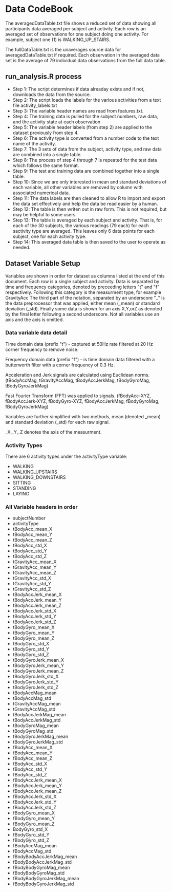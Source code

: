 # Data CodeBook
The averagedDataTable.txt file shows a reduced set of data showing all participants data averaged per subject and activity.  Each row is an averaged set of observations for one subject doing one activity.  For example, subject one (1) is WALKING_UP_STAIRS.

The fullDataTable.txt is the unaverages source data for averagedDataTable.txt if required.  Each observation in the averaged data set is the average of 79 individual data observations from the full data table.  

## run_analysis.R process
* Step 1: The script determines if data alreaday exists and if not, downloads the data from the source.
* Step 2: The script loads the labels for the various activities from a text file activity_labels.txt
* Step 3: The variable header names are read from features.txt.
* Step 4: The training data is pulled for the subject numbers, raw data, and the activity state at each observation
* Step 5: The variable header labels (from step 2) are applied to the dataset previously from step 4.
* Step 6: The activity type is converted from a number code to the text name of the activity.
* Step 7: The 3 sets of data from the subject, activity type, and raw data are combined into a single table.
* Step 8: The process of step 4 through 7 is repeated for the test data which follows the same format.
* Step 9: The test and training data are combined together into a single table.
* Step 10: Since we are only interested in mean and standard deviations of each variable, all other variables are removed by column with associated numerical data.
* Step 11: The data labels are then cleaned to allow R to import and export the data set effectively and help the data be read easier by a human.
* Step 12: The table is then writen out in raw form.  This is not required, but may be helpful to some users.
* Step 13: The table is averaged by each subject and activity. That is, for each of the 30 subjects, the various readings (79 each) for each sactivity type are averaged.  This leaves only 6 data points for each subject, one for each activity type.
* Step 14: This averaged data table is then saved to the user to operate as needed.

## Dataset Variable Setup
Variables are shown in order for dataset as columns listed at the end of this document. Each row is a single subject and activity. Data is separated by time and frequency categories, denoted by preceeding letters "t" and "f" respectively. Following this category is the measurment type, for example GravityAcc The third part of the notation, separated by an underscore "_" is the data preprocessor that was applied, either mean (_mean) or standard deviation (_std). Finally some data is shown for an axis X,Y,orZ as denoted by the final letter following a second underscore.  Not all variables use an axis and the axis is omitted.

### Data variable data detail
Time domain data (prefix "t") - captured at 50Hz rate filtered at 20 Hz corner frequency to remove noise.

Frequency domain data (prefix "f") - is time domain data filtered with a butterworth filter with a corner frequency of 0.3 Hz.

Acceleration and Jerk signals are calculated using Euclidean norms. (tBodyAccMag, tGravityAccMag, tBodyAccJerkMag, tBodyGyroMag, tBodyGyroJerkMag)

Fast Fourier Transform (FFT) was applied to signals. (fBodyAcc-XYZ, fBodyAccJerk-XYZ, fBodyGyro-XYZ, fBodyAccJerkMag, fBodyGyroMag, fBodyGyroJerkMag)

Variables are further simplified with two methods, mean (denoted _mean) and standard deviation (_std) for each raw signal.

_X,_Y,_Z denotes the axis of the measurment.

### Activity Types
There are 6 activity types under the activityType variable: 
* WALKING
* WALKING_UPSTAIRS
* WALKING_DOWNSTAIRS
* SITTING
* STANDING
* LAYING

### All Variable headers in order
* subjectNumber             
* activityType              
* tBodyAcc_mean_X           
* tBodyAcc_mean_Y          
* tBodyAcc_mean_Z           
* tBodyAcc_std_X            
* tBodyAcc_std_Y            
* tBodyAcc_std_Z           
* tGravityAcc_mean_X        
* tGravityAcc_mean_Y        
* tGravityAcc_mean_Z        
* tGravityAcc_std_X        
* tGravityAcc_std_Y         
* tGravityAcc_std_Z         
* tBodyAccJerk_mean_X       
* tBodyAccJerk_mean_Y      
* tBodyAccJerk_mean_Z       
* tBodyAccJerk_std_X        
* tBodyAccJerk_std_Y        
* tBodyAccJerk_std_Z       
* tBodyGyro_mean_X          
* tBodyGyro_mean_Y          
* tBodyGyro_mean_Z          
* tBodyGyro_std_X          
* tBodyGyro_std_Y          
* tBodyGyro_std_Z          
* tBodyGyroJerk_mean_X     
* tBodyGyroJerk_mean_Y     
* tBodyGyroJerk_mean_Z     
* tBodyGyroJerk_std_X     
* tBodyGyroJerk_std_Y       
* tBodyGyroJerk_std_Z      
* tBodyAccMag_mean         
* tBodyAccMag_std          
* tGravityAccMag_mean       
* tGravityAccMag_std       
* tBodyAccJerkMag_mean      
* tBodyAccJerkMag_std       
* tBodyGyroMag_mean         
* tBodyGyroMag_std         
* tBodyGyroJerkMag_mean     
* tBodyGyroJerkMag_std      
* fBodyAcc_mean_X           
* fBodyAcc_mean_Y          
* fBodyAcc_mean_Z           
* fBodyAcc_std_X            
* fBodyAcc_std_Y            
* fBodyAcc_std_Z           
* fBodyAccJerk_mean_X       
* fBodyAccJerk_mean_Y       
* fBodyAccJerk_mean_Z       
* fBodyAccJerk_std_X       
* fBodyAccJerk_std_Y        
* fBodyAccJerk_std_Z        
* fBodyGyro_mean_X          
* fBodyGyro_mean_Y         
* fBodyGyro_mean_Z          
* BodyGyro_std_X           
* fBodyGyro_std_Y           
* fBodyGyro_std_Z          
* fBodyAccMag_mean          
* fBodyAccMag_std           
* fBodyBodyAccJerkMag_mean  
* fBodyBodyAccJerkMag_std  
* fBodyBodyGyroMag_mean     
* fBodyBodyGyroMag_std      
* fBodyBodyGyroJerkMag_mean
* fBodyBodyGyroJerkMag_std 